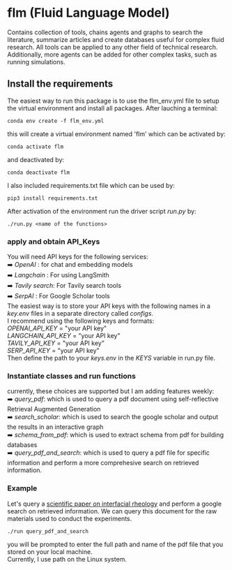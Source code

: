 # **flm (Fluid Language Model)**
Contains collection of tools, chains agents and graphs to search the literature, summarize articles and create databases
useful for complex fluid research. 
All tools can be applied to any other field of technical research.
Additionally, more agents can be added for other complex tasks, such as running simulations. 

## Install the requirements
The easiest way to run this package is to use the flm_env.yml file to setup the virtual environment and install all packages. After lauching a terminal:

```console
conda env create -f flm_env.yml
```

this will create a virtual environment named 'flm' which can be activated by:
``` console
conda activate flm 
```
and deactivated by:
``` console
conda deactivate flm 
```
I also included requirements.txt file which can be used by:
```
pip3 install requirements.txt
```
After activation of the environment run the driver script _run.py_ by:

``` console
./run.py <name of the functions>
```
### apply and obtain API_Keys
You will need API keys for the following services: <br/>
➡️ _OpenAI_ : for chat and embedding models <br/>
➡️ _Langchain_ : For using LangSmith <br/>
➡️ _Tavily search_: For Tavily search tools <br/>
➡️ _SerpAI_ : For Google Scholar tools <br />
The easiest way is to store your API keys with the following names in a _key.env_ files in a separate directory called _configs_. <br/>
I recommend using the following keys and formats: <br/>
_OPENAI_API_KEY_ = "your API key" <br/> 
_LANGCHAIN_API_KEY_ = "your API key" <br/>
_TAVILY_API_KEY_ = "your API key" <br/>
_SERP_API_KEY_ = "your API key" <br/>
Then define the path to your _keys.env_ in the _KEYS_ variable in run.py file. <br/>

### Instantiate classes and run functions
currently, these choices are supported but I am adding features weekly: <br/>
➡️ _query_pdf_: which is used to query a pdf document using self-reflective Retrieval Augmented Generation <br/> 
➡️ _search_scholar_: which is used to search the google scholar and output the results in an interactive graph <br/>
➡️ _schema_from_pdf_: which is used to extract schema from pdf for building databases <br/>
➡️ _query_pdf_and_search_: which is used to query a pdf file for specific information and perform a more comprehesive search on retrieved information. <br/>

### Example
Let's query a [scientific paper on interfacial rheology](https://pubs.acs.org/doi/full/10.1021/acs.langmuir.2c00460?casa_token=WZcUAM0NbEsAAAAA%3AgUutytC-cTT6fJud7B9Buuof3ZxObYdYhwJCa0nX6aVLogZjQwpjiSDtvvU-_yBDb_sbAJBSP1D5sFQ) and perform a google search on retrieved information. We can query this document for the raw materials used to conduct the experiments. <br/>

``` console
./run query_pdf_and_search
```
you will be prompted to enter the full path and name of the pdf file that you stored on your local machine. <br/>
Currently, I use path on the Linux system. <br/>








